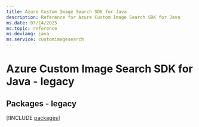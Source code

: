 ```yaml
---
title: Azure Custom Image Search SDK for Java
description: Reference for Azure Custom Image Search SDK for Java
ms.date: 07/14/2025
ms.topic: reference
ms.devlang: java
ms.service: customimagesearch
---
```

# Azure Custom Image Search SDK for Java - legacy
## Packages - legacy
[!INCLUDE [packages](custom-image-search-index.md)]